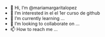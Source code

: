 - 👋 Hi, I’m @mariamargaritalopez
- 👀 I’m interested in el el 1er curso de github
- 🌱 I’m currently learning ...
- 💞️ I’m looking to collaborate on ...
- 📫 How to reach me ...

<!---
mariamargaritalopez/mariamargaritalopez is a ✨ special ✨ repository because its `README.md` (this file) appears on your GitHub profile.
You can click the Preview link to take a look at your changes.
--->
